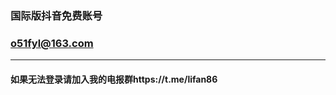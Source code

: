 ### 国际版抖音免费账号
### o51fyl@163.com
----------------------------------

#### 如果无法登录请加入我的电报群https://t.me/lifan86

